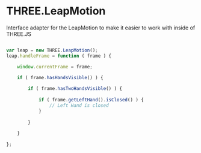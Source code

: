 THREE.LeapMotion
================

Interface adapter for the LeapMotion to make it easier to work with inside of THREE.JS


```javascript

var leap = new THREE.LeapMotion();
leap.handleFrame = function ( frame ) {

	window.currentFrame = frame;

	if ( frame.hasHandsVisible() ) {
		
		if ( frame.hasTwoHandsVisible() ) {
			
			if ( frame.getLeftHand().isClosed() ) {
				// Left Hand is closed
			}
			
		}
		
	}
	
};


```